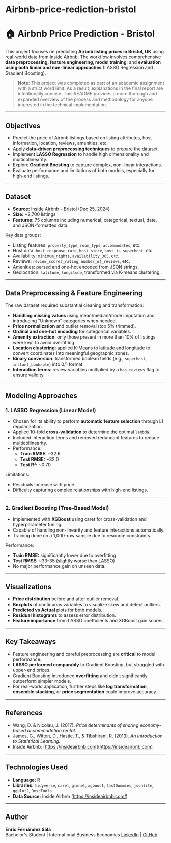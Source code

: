 # Airbnb-price-rediction-bristol
# 🏠 Airbnb Price Prediction - Bristol

This project focuses on predicting **Airbnb listing prices in Bristol, UK** using real-world data from [Inside Airbnb](http://insideairbnb.com/). The workflow involves comprehensive **data preprocessing, feature engineering, model training**, and **evaluation using both linear and non-linear approaches** (LASSO Regression and Gradient Boosting).

> **Note:** This project was completed as part of an academic assignment with a strict word limit. As a result, explanations in the final report are intentionally concise. This README provides a more thorough and expanded overview of the process and methodology for anyone interested in the technical implementation.

---

## Objectives

- Predict the price of Airbnb listings based on listing attributes, host information, location, reviews, amenities, etc.
- Apply **data-driven preprocessing techniques** to prepare the dataset.
- Implement **LASSO Regression** to handle high dimensionality and multicollinearity.
- Explore **Gradient Boosting** to capture complex, non-linear interactions.
- Evaluate performance and limitations of both models, especially for high-end listings.

---

## Dataset

- **Source:** [Inside Airbnb – Bristol (Dec 25, 2024)](https://data.insideairbnb.com/united-kingdom/england/bristol/)
- **Size:** ~2,700 listings
- **Features:** 75 columns including numerical, categorical, textual, date, and JSON-formatted data.

Key data groups:
- Listing features: `property_type`, `room_type`, `accommodates`, etc.
- Host data: `host_response_rate`, `host_since`, `host_is_superhost`, etc.
- Availability: `minimum_nights`, `availability_365`, etc.
- Reviews: `review_scores_rating`, `number_of_reviews`, etc.
- Amenities: parsed and one-hot encoded from JSON strings.
- Geolocation: `latitude`, `longitude`, transformed via K-means clustering.

---

## Data Preprocessing & Feature Engineering

The raw dataset required substantial cleaning and transformation:

- **Handling missing values** using mean/median/mode imputation and introducing "Unknown" categories when needed.
- **Price normalization** and outlier removal (top 5% trimmed).
- **Ordinal and one-hot encoding** for categorical variables.
- **Amenity extraction**: only those present in more than 10% of listings were kept to avoid overfitting.
- **Location clustering**: applied K-Means to latitude and longitude to convert coordinates into meaningful geographic zones.
- **Binary conversion**: transformed boolean fields (e.g., `superhost`, `instant_bookable`) into 0/1 format.
- **Interaction terms**: review variables multiplied by a `has_reviews` flag to ensure validity.

---

##  Modeling Approaches

### 1. **LASSO Regression (Linear Model)**

- Chosen for its ability to perform **automatic feature selection** through L1 regularization.
- Applied 10-fold **cross-validation** to determine the optimal `lambda`.
- Included interaction terms and removed redundant features to reduce multicollinearity.
- Performance:
  - **Train RMSE:** ~32.6
  - **Test RMSE:** ~32.0
  - **Test R²:** ~0.70

Limitations:
- Residuals increase with price.
- Difficulty capturing complex relationships with high-end listings.

---

### 2. **Gradient Boosting (Tree-Based Model)**

- Implemented with **XGBoost** using caret for cross-validation and hyperparameter tuning.
- Capable of handling non-linearity and feature interactions automatically.
- Training done on a 1,000-row sample due to resource constraints.

Performance:
- **Train RMSE:** significantly lower due to overfitting
- **Test RMSE:** ~33–35 (slightly worse than LASSO)
- No major performance gain on unseen data.

---

##  Visualizations

- **Price distribution** before and after outlier removal.
- **Boxplots** of continuous variables to visualize skew and detect outliers.
- **Predicted vs Actual** plots for both models.
- **Residual histograms** to assess error distribution.
- **Feature importance** from LASSO coefficients and XGBoost gain scores.

---

## Key Takeaways

- Feature engineering and careful preprocessing are **critical** to model performance.
- **LASSO performed comparably** to Gradient Boosting, but struggled with upper-end prices.
- Gradient Boosting introduced **overfitting** and didn’t significantly outperform simpler models.
- For real-world application, further steps like **log transformation**, **ensemble stacking**, or **price segmentation** could improve accuracy.

---

## References

- Wang, D. & Nicolau, J. (2017). *Price determinants of sharing economy-based accommodation rental.*
- James, G., Witten, D., Hastie, T., & Tibshirani, R. (2013). *An Introduction to Statistical Learning.*
- Inside Airbnb: [https://insideairbnb.com](https://insideairbnb.com)

---

## Technologies Used

- **Language:** R
- **Libraries:** `tidyverse`, `caret`, `glmnet`, `xgboost`, `fastDummies`, `jsonlite`, `ggplot2`, `DescTools`
- **Data Source:** Inside Airbnb (https://insideairbnb.com/)

---

##  Author

**Enric Fernández Sala**  
Bachelor's Student | International Business Economics
[LinkedIn](www.linkedin.com/in/enric-fernandez-sala) | [GitHub](https://github.com/yourusername)


